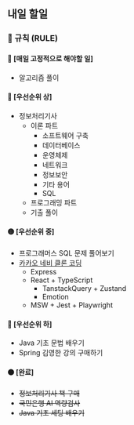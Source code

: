 ## 내일 할일

### 📌 규칙 (RULE)

#### 🔄 [매일 고정적으로 해야할 일]
- 알고리즘 풀이
#### 🔴 [우선순위 상]

- 정보처리기사
    - 이론 파트
        -  소프트웨어 구축
        -  데이터베이스
        -  운영체제
        -  네트워크
        -  정보보안
        -  기타 용어
        -  SQL
    - 프로그래밍 파트
    - 기출 풀이  
  
#### 🟡 [우선순위 중]
- 프로그래머스 SQL 문제 풀어보기
- [카카오 네비 클론 코딩](https://github.com/dldydtn0805/KAKAONAVI)
    - Express
    - React + TypeScript
        - TanstackQuery + Zustand
        - Emotion
    - MSW + Jest + Playwright
      
#### 🔵 [우선순위 하]

- Java 기초 문법 배우기
- Spring 김영한 강의 구매하기

#### ⚫ [완료]

- ~~정보처리기사 책 구매~~
- ~~국민은행 AI 역량검사~~
- ~~Java 기초 세팅 배우기~~
